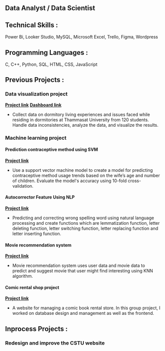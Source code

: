 ## Data Analyst / Data Scientist

## Technical Skills :
Power Bi, Looker Studio, MySQL, Microsoft Excel, Trello, Figma, Wordpress
## Programming Languages :
C, C++, Python, SQL, HTML, CSS, JavaScript

## Previous Projects :

### Data visualization project
**[Project link](https://colab.research.google.com/drive/1l18FC5i3W6FiKwGUWxbgNGWigRGiIbXh?authuser=1#scrollTo=4WgmrDOxW54U)**
**[Dashboard link](https://lookerstudio.google.com/u/1/reporting/15857fed-c590-47dc-88d1-dae76991f052/page/KW2wD)**
- Collect data on dormitory living experiences and issues faced while residing in dormitories at Thammasat University from 120 students. Handle data inconsistencies, analyze the data, and visualize the results.
  
### Machine learning project
#### Prediction contraceptive method using SVM
**[Project link](https://colab.research.google.com/drive/1ML9OK8giR9WgNIitJIGTCoD6g0W0GYPU?authuser=1#scrollTo=exouBdZvTIhb)**
- Use a support vector machine model to create a model for predicting contraceptive method usage trends based on the wife’s age and number of children. Evaluate the model's accuracy using 10-fold cross-validation.
  
#### Autocorrector Feature Using NLP
**[Project link](https://colab.research.google.com/drive/15yjVlHJNvxvZ_Qcx7lnXtO--jHPsHf_Z)**
- Predicting and correcting wrong spelling word using natural language processing and create functions which are lemmatization function, letter deleting function, letter switching function, letter replacing function and letter inserting function.
  
#### Movie recommendation system
**[Project link](https://colab.research.google.com/drive/1bYgn8g5i5L5G5hQKjDnYz57XY89zqzBk#scrollTo=VhM9EOm_9mmc)**
- Movie recommendation system uses user data and movie data to predict and suggest movie that user might find interesting using KNN algorithm.
  
#### Comic rental shop project
**[Project link](https://github.com/paveewuth/CS251_Term_Project)**
- A website for managing a comic book rental store. In this group project, I worked on database design and management as well as the frontend.

## Inprocess Projects : 
### Redesign and improve the CSTU website
